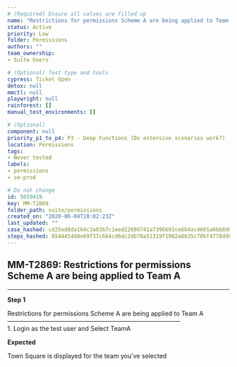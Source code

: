 ```yaml
---
# (Required) Ensure all values are filled up
name: "Restrictions for permissions Scheme A are being applied to Team A"
status: Active
priority: Low
folder: Permissions
authors: ""
team_ownership: 
- Suite Users

# (Optional) Test type and tools
cypress: Ticket Open
detox: null
mmctl: null
playwright: null
rainforest: []
manual_test_environments: []

# (Optional)
component: null
priority_p1_to_p4: P3 - Deep Functions (Do extensive scenarios work?)
location: Permissions
tags: 
- Never tested
labels: 
- permissions
- se-prod

# Do not change
id: 5659419
key: MM-T2869
folder_path: suite/permissions
created_on: "2020-06-04T18:02:23Z"
last_updated: ""
case_hashed: cd25ed8da164c3a83b7c1eed22699741a7396693ce6b4ac4601a6bb8d0a5a3db743e4990624199ac8eb0a8b847987f07
steps_hashed: 8544454d8e69f37c6b4cd6dc2db78a51319f1902a8635c70bf4778dd0b129f115cd4754c861852ca520a71f277ec7b9e
---
```


## MM-T2869: Restrictions for permissions Scheme A are being applied to Team A

---

**Step 1**

Restrictions for permissions Scheme A are being applied to Team A\
————————————————————————————\
1\. Login as the test user and Select TeamA

**Expected**

Town Square is displayed for the team you've selected
